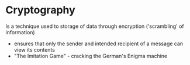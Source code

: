 # Cryptography

Is a technique used to storage of data through encryption ('scrambling' of information)
- ensures that only the sender and intended recipient of a message can view its contents
- "The Imitation Game" - cracking the German's Enigma machine

